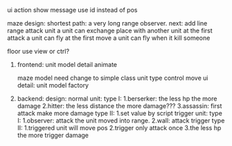 ui action show 
message use id instead of pos

maze design:
	shortest path: a very long range observer.
next: add line range attack unit
      a unit can exchange place with another unit at the first attack
      a unit can fly at the first move
      a unit can fly when it kill someone

floor use view or ctrl?


1. frontend:
	unit model detail
	animate

	maze model need change to simple class
	unit type control move ui detail:
		unit model factory

2. backend:
	design:
		normal unit:
            type I:
                1.berserker: the less hp the more damage
                2.hitter: the less distance the more damage???
                3.assassin: first attack make more damage
            type II:
                1.set value by script
		trigger unit:
            type I:
                1.observer: attack the unit moved into range.
                2.wall: attack trigger
            type II:
                1.triggered unit will move pos
                2.trigger only attack once
                3.the less hp the more trigger damage




